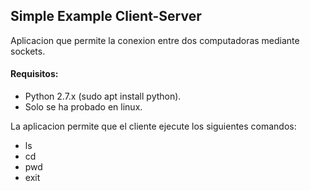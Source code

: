 ## Simple Example Client-Server

Aplicacion que permite la conexion entre dos computadoras mediante sockets.

#### Requisitos:

- Python 2.7.x (sudo apt install python).
- Solo se ha probado en linux.

La aplicacion permite que el cliente ejecute los siguientes comandos:

- ls
- cd
- pwd
- exit


